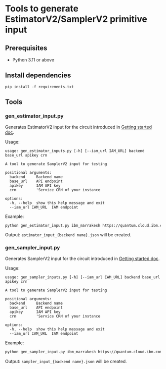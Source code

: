 # Tools to generate EstimatorV2/SamplerV2 primitive input

## Prerequisites
* Python 3.11 or above


## Install dependencies

```shell-session
pip install -f requirements.txt
```

## Tools

### gen_estimator_input.py

Generates EstimatorV2 input for the circuit introduced in [Getting started doc](https://docs.quantum.ibm.com/guides/get-started-with-primitives#get-started-with-estimator).

Usage:
```shell-session
usage: gen_estimator_inputs.py [-h] [--iam_url IAM_URL] backend base_url apikey crn

A tool to generate SamplerV2 input for testing

positional arguments:
  backend     Backend name
  base_url    API endpoint
  apikey      IAM API key
  crn         'Service CRN of your instance

options:
  -h, --help  show this help message and exit
  --iam_url IAM_URL  IAM endpoint
```

Example:
```bash
python gen_estimator_input.py ibm_marrakesh https://quantum.cloud.ibm.com/api <your apikey> <your instance>
```

Output:
`estimator_input_{backend name}.json` will be created.

### gen_sampler_input.py

Generates SamplerV2 input for the circuit introduced in [Getting started doc](https://docs.quantum.ibm.com/guides/get-started-with-primitives#get-started-with-sampler).

Usage:
```shell-session
usage: gen_sampler_inputs.py [-h] [--iam_url IAM_URL] backend base_url apikey crn

A tool to generate SamplerV2 input for testing

positional arguments:
  backend     Backend name
  base_url    API endpoint
  apikey      IAM API key
  crn         'Service CRN of your instance

options:
  -h, --help  show this help message and exit
  --iam_url IAM_URL  IAM endpoint
```

Example:
```bash
python gen_sampler_input.py ibm_marrakesh https://quantum.cloud.ibm.com/api <your apikey> <your instance>
```

Output:
`sampler_input_{backend name}.json` will be created.
